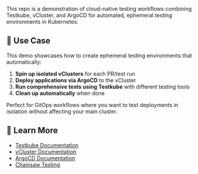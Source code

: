 This repo is a demonstration of cloud-native testing workflows combining Testkube, vCluster, and ArgoCD for automated, ephemeral testing environments in Kubernetes.

## 🎯 Use Case

This demo showcases how to create ephemeral testing environments that automatically:

1. **Spin up isolated vClusters** for each PR/test run
2. **Deploy applications via ArgoCD** to the vCluster
3. **Run comprehensive tests using Testkube** with different testing tools
4. **Clean up automatically** when done

Perfect for GitOps workflows where you want to test deployments in isolation without affecting your main cluster.

## 🔗 Learn More

- [Testkube Documentation](https://docs.testkube.io/)
- [vCluster Documentation](https://www.vcluster.com/docs)
- [ArgoCD Documentation](https://argo-cd.readthedocs.io/)
- [Chainsaw Testing](https://kyverno.github.io/chainsaw/)
